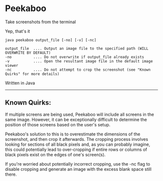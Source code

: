 # Peekaboo

Take screenshots from the terminal

Yep, that's it

```
java peekaboo output_file [-no] [-v] [-nc]

output_file  .... Output an image file to the specified path (WILL OVERWRITE BY DEFAULT)
-no          .... Do not overwrite if output_file already exists
-v           .... Open the resultant image file in the default image viewer
-nc          .... Do not attempt to crop the screenshot (see "Known Quirks" for more details)
```

Written in Java

---

## Known Quirks:
If multiple screens are being used,
Peekaboo will include all screens in the same image.
However, it can be exceptionally difficult to determine the position of those screens based on the user's setup.

Peekaboo's solution to this is to overestimate the dimensions of the screenshot,
and then crop it afterwards. The cropping process involves looking for sections of all black pixels and,
as you can probably imagine, this could potentially lead to over-cropping if entire rows or columns of black pixels exist on the edges of one's screen(s).

If you're worried about potentially incorrect cropping,
use the -nc flag to disable cropping and generate an image with the excess blank space still there.
